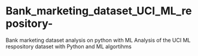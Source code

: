 # Bank_marketing_dataset_UCI_ML_repository-
Bank marketing dataset analysis on python with ML
Analysis of the UCI ML respository dataset with Python and ML algortihms
